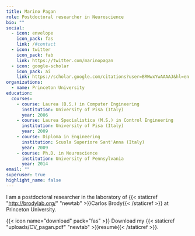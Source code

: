 ```yaml
---
title: Marino Pagan
role: Postdoctoral researcher in Neuroscience
bio: ""
social:
  - icon: envelope
    icon_pack: fas
    link: /#contact
  - icon: twitter
    icon_pack: fab
    link: https://twitter.com/marinopagan
  - icon: google-scholar
    icon_pack: ai
    link: https://scholar.google.com/citations?user=BRWwxYwAAAAJ&hl=en
organizations:
  - name: Princeton University
education:
  courses:
    - course: Laurea (B.S.) in Computer Engineering
      institution: University of Pisa (Italy)
      year: 2006
    - course: Laurea Specialistica (M.S.) in Control Engineering
      institution: University of Pisa (Italy)
      year: 2009
    - course: Diploma in Engineering
      institution: Scuola Superiore Sant'Anna (Italy)
      year: 2009
    - course: Ph.D. in Neuroscience
      institution: University of Pennsylvania
      year: 2014
email: ""
superuser: true
highlight_name: false
---
```


I am a postdoctoral researcher in the laboratory of {{< staticref "http://brodylab.org/" "newtab" >}}Carlos Brody{{< /staticref >}} at Princeton University.

{{< icon name="download" pack="fas" >}} Download my {{< staticref "uploads/CV_pagan.pdf" "newtab" >}}resumé{{< /staticref >}}.
